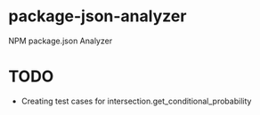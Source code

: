 # package-json-analyzer
NPM package.json Analyzer

# TODO
- Creating test cases for intersection.get_conditional_probability